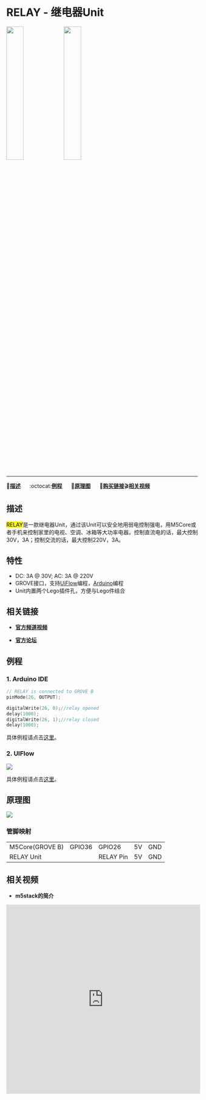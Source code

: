 # RELAY - 继电器Unit

<img src="assets/img/product_pics/unit/M5GO_Unit_relay.png" width="30%" height="30%"><img src="assets/img/product_pics/unit/unit_relay_grove_b.png" width="30%" height="30%">

***

:memo:**[描述](#描述)**&nbsp;&nbsp;&nbsp;&nbsp;&nbsp;&nbsp;:octocat:**[例程](#例程)**&nbsp;&nbsp;&nbsp;&nbsp;&nbsp;&nbsp;:electric_plug:**[原理图](#原理图)**&nbsp;&nbsp;&nbsp;&nbsp;&nbsp;&nbsp;🛒**[购买链接](https://item.taobao.com/item.htm?spm=a1z10.3-c.w4002-1172588106.55.3a93425e5PQbBs&id=577469172757)**:clapper:**[相关视频](#相关视频)**

## 描述

<mark>RELAY</mark>是一款继电器Unit，通过该Unit可以安全地用弱电控制强电，用M5Core或者手机来控制家里的电视、空调、冰箱等大功率电器。控制直流电的话，最大控制30V，3A；控制交流的话，最大控制220V，3A。


## 特性
-  DC: 3A @ 30V; AC: 3A @ 220V
-  GROVE接口，支持[UiFlow](http://flow.m5stack.com)编程，[Arduino](http://www.arduino.cc)编程
-  Unit内置两个Lego插件孔，方便与Lego件结合

## 相关链接

- **[官方频道视频](https://i.youku.com/i/UNjE1ODA2MzE0OA==?spm=a2hzp.8253869.0.0)**

- **[官方论坛](http://forum.m5stack.com/)**

## 例程

### 1. Arduino IDE

```c++
// RELAY is connected to GROVE B
pinMode(26, OUTPUT);

digitalWrite(26, 0);//relay opened
delay(1000);
digitalWrite(26, 1);//relay closed
delay(1000);
```

具体例程请点击[这里](https://github.com/m5stack/M5-ProductExampleCodes/tree/master/Unit/RELAY/Arduino)。

### 2. UIFlow

<img src="assets/img/product_pics/unit/unit_example/RELAY/example_unit_relay_01.png">

具体例程请点击[这里](https://github.com/m5stack/M5-ProductExampleCodes/tree/master/Unit/RELAY/UIFlow)。

## 原理图

<img src="assets/img/product_pics/unit/relay_sch.JPG">

### 管脚映射

<table>
 <tr><td>M5Core(GROVE B)</td><td>GPIO36</td><td>GPIO26</td><td>5V</td><td>GND</td></tr>
 <tr><td>RELAY Unit</td><td> </td><td>RELAY Pin</td><td>5V</td><td>GND</td></tr>
</table>

## 相关视频

- **m5stack的简介**

<iframe height=498 width=510 src='https://player.youku.com/embed/XMzg5MjA2MDQxNg==' frameborder="0" allow="accelerometer; autoplay; encrypted-media; gyroscope; picture-in-picture" allowfullscreen></iframe>
